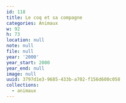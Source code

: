 ```yaml
---
id: 118
title: Le coq et sa compagne
categories: Animaux
w: 92
h: 73
location: null
note: null
file: null
year: '2000'
year_start: 2000
year_end: null
image: null
uuid: 3797d1e3-9685-433b-a702-f156d600c058
collections:
  - animaux
---
```


